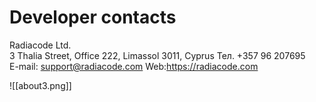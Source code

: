 # Developer contacts

Radiacode Ltd.\
3 Thalia Street, Office 222, Limassol 3011, Cyprus Тел. +357 96 207695\
E-mail: support@radiacode.com Web:https://radiacode.com

!\[\[about3.png]]
